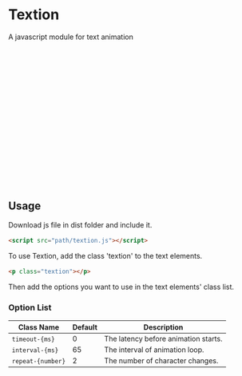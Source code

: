 # Textion
A javascript module for text animation

<img src="./data/textionGIF.gif">

## Usage
Download js file in dist folder and include it.
```html
<script src="path/textion.js"></script>
```
To use Textion, add the class 'textion' to the text elements.
```html
<p class="textion"></p>
```
Then add the options you want to use in the text elements' class list.

### Option List
|Class Name|Default|Description|
|-|-|-|
|`timeout-{ms}`|0|The latency before animation starts.|
|`interval-{ms}`|65|The interval of animation loop.|
|`repeat-{number}`|2|The number of character changes.|

